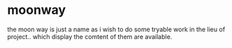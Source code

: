 # moonway
the moon way is just a name as i wish to do some tryable work in the lieu of project.. which display the comtent of them are available.
